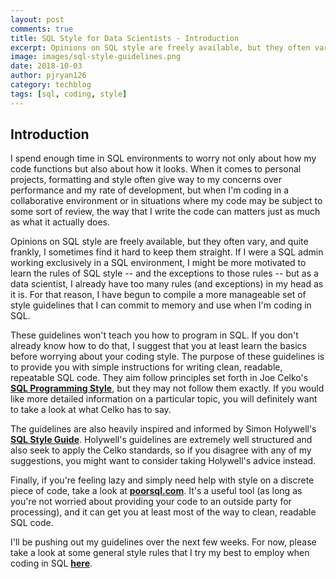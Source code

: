 ```yaml
---
layout: post
comments: true
title: SQL Style for Data Scientists - Introduction
excerpt: Opinions on SQL style are freely available, but they often vary, and I sometimes find it hard to keep them all straight. For that reason, I have begun to compile a basic set of style guidelines that I hope to commit to memory and use when I'm coding in SQL. 
image: images/sql-style-guidelines.png
date: 2018-10-03
author: pjryan126
category: techblog
tags: [sql, coding, style]
---
```


## Introduction

I spend enough time in SQL environments to worry not only about how my code 
functions but also about how it looks. When it comes to personal projects, 
formatting and style often give way to my concerns over performance and my
rate of development, but when I'm coding in a collaborative environment or 
in situations where my code may be subject to some sort of review, the way 
that I write the code can matters just as much as what it actually does. 

Opinions on SQL style are freely available, but they often vary, and quite 
frankly, I sometimes find it hard to keep them straight. If I were a SQL admin 
working exclusively in a SQL environment, I might be more motivated to learn 
the rules of SQL style -- and the exceptions to those rules -- but as a data 
scientist, I already have too many rules (and exceptions) in my head as it is. 
For that reason, I have begun to compile a more manageable set of style guidelines 
that I can commit to memory and use when I'm coding in SQL. 

These guidelines won't teach you how to program in SQL. If you don't already know 
how to do that, I suggest that you at least learn the basics before worrying about 
your coding style. The purpose of these guidelines is to provide you with simple 
instructions for writing clean, readable, repeatable SQL code. They aim follow 
principles set forth in Joe Celko's **[SQL Programming Style](https://www.amazon.com/Celkos-Programming-Kaufmann-Management-Systems/dp/0120887975/ref=sr\_1\_1?ie=UTF8&qid=1516645111&sr=8-1&keywords=Joe+Celko+SQL+Programming+Style)**, 
but they may not follow them exactly. If you would like more detailed 
information on a particular topic, you will definitely want to take 
a look at what Celko has to say. 

The guidelines are also heavily inspired and informed by Simon Holywell's 
**[SQL Style Guide](http://www.sqlstyle.guide/)**. Holywell's guidelines are 
extremely well structured and also seek to apply the Celko standards, so if you 
disagree with any of my suggestions, you might want to consider taking
Holywell's advice instead. 

Finally, if you're feeling lazy and simply need help with style on a discrete
piece of code, take a look at **[poorsql.com](http://poorsql.com)**. It's a 
useful tool (as long as you're not worried about providing your code to an 
outside party for processing), and it can get you at least most of the way 
to clean, readable SQL code. 

I'll be pushing out my guidelines over the next few weeks. For now, please take
a look at some general style rules that I try my best to employ when coding in 
SQL **[here](https://pjryan126.github.io/sql-style-general-rules/)**. 